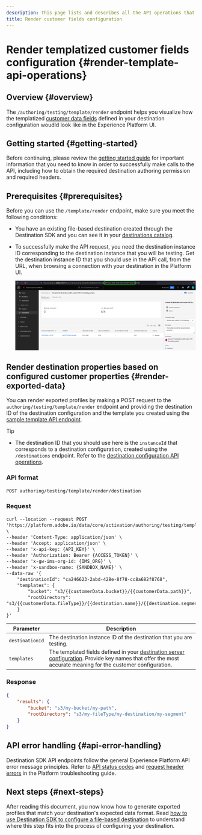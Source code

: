 ```yaml
---
description: This page lists and describes all the API operations that you can perform using the `/authoring/testing/template/render/destination/` API endpoint, to render exported data for your destination, based on your destination configuration.
title: Render customer fields configuration
---
```


# Render templatized customer fields configuration {#render-template-api-operations}

## Overview {#overview}

The `/authoring/testing/template/render` endpoint helps you visualize how the templatized [customer data fields](file-based-destination-configuration.md#customer-data-fields) defined in your destination configuration woudld look like in the Experience Platform UI.

## Getting started {#getting-started}

Before continuing, please review the [getting started guide](./getting-started.md) for important information that you need to know in order to successfully make calls to the API, including how to obtain the required destination authoring permission and required headers.

## Prerequisites {#prerequisites}

Before you can use the `/template/render` endpoint, make sure you meet the following conditions:

* You have an existing file-based destination created through the Destination SDK and you can see it in your [destinations catalog](../ui/destinations-workspace.md).
* To successfully make the API request, you need the destination instance ID corresponding to the destination instance that you will be testing. Get the destination instance ID that you should use in the API call, from the URL, when browsing a connection with your destination in the Platform UI.

   ![UI image showing how to get destination instance ID from the URL.](assets/get-destination-instance-id.png)

## Render destination properties based on configured customer properties {#render-exported-data}

You can render exported profiles by making a POST request to the `authoring/testing/template/render` endpoint and providing the destination ID of the destination configuration and the template you created using the [sample template API endpoint](./sample-template-api.md). 

>[!TIP]
>
>* The destination ID that you should use here is the `instanceId` that corresponds to a destination configuration, created using the `/destinations` endpoint. Refer to the [destination configuration API operations](./destination-configuration-api.md#retrieve-list).

### API format

```http
POST authoring/testing/template/render/destination
```

### Request

```shell
curl --location --request POST 'https://platform.adobe.io/data/core/activation/authoring/testing/template/render/destination' \
--header 'Content-Type: application/json' \
--header 'Accept: application/json' \
--header 'x-api-key: {API_KEY}' \
--header 'Authorization: Bearer {ACCESS_TOKEN}' \
--header 'x-gw-ims-org-id: {IMS_ORG}' \
--header 'x-sandbox-name: {SANDBOX_NAME}' \
--data-raw '{
    "destinationId": "ca246623-2abd-428e-8f78-cc8a682f8768",
    "templates": {
        "bucket": "s3/{{customerData.bucket}}/{{customerData.path}}",
        "rootDirectory": "s3/{{customerData.fileType}}/{{destination.name}}/{{destination.segments[0].name}}"
    }
}'
```

| Parameter | Description |
| -------- | ----------- |
| `destinationId` | The destination instance ID of the destination that you are testing.| 
| `templates`| The templated fields defined in your [destination server configuration](server-and-file-configuration.md). Provide key names that offer the most accurate meaning for the customer configuration.|

### Response

```json
{
    "results": {
        "bucket": "s3/my-bucket/my-path",
        "rootDirectory": "s3/my-fileType/my-destination/my-segment"
    }
}
```

## API error handling {#api-error-handling}

Destination SDK API endpoints follow the general Experience Platform API error message principles. Refer to [API status codes](../../landing/troubleshooting.md#api-status-codes) and [request header errors](../../landing/troubleshooting.md#request-header-errors) in the Platform troubleshooting guide.

## Next steps {#next-steps}

After reading this document, you now know how to generate exported profiles that match your destination's expected data format. Read [how to use Destination SDK to configure a file-based destination](configure-file-based-destination-instructions.md) to understand where this step fits into the process of configuring your destination.
